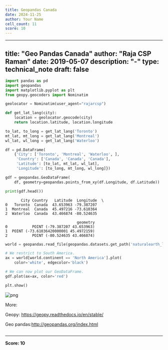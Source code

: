 ```yaml
---
title: Geopandas Canada
date: 2024-11-25
author: Your Name
cell_count: 11
score: 10
---
```


---
title: "Geo Pandas Canada"
author: "Raja CSP Raman"
date: 2019-05-07
description: "-"
type: technical_note
draft: false
---

```python
import pandas as pd
import geopandas
import matplotlib.pyplot as plt
from geopy.geocoders import Nominatim
```


```python
geolocator = Nominatim(user_agent="rajarcsp")
```


```python
def get_lat_lang(city):
    location = geolocator.geocode(city)
    return location.latitude, location.longitude
```


```python
to_lat, to_long = get_lat_lang('Toronto')
mt_lat, mt_long = get_lat_lang('Montreal')
wl_lat, wl_long = get_lat_lang('Waterloo')
```


```python
df = pd.DataFrame(
    {'City': ['Toronto', 'Montreal', 'Waterloo', ],
     'Country': ['Canada', 'Canada', 'Canada'],
     'Latitude': [to_lat, mt_lat, wl_lat],
     'Longitude': [to_long, mt_long, wl_long]})
```


```python
gdf = geopandas.GeoDataFrame(
    df, geometry=geopandas.points_from_xy(df.Longitude, df.Latitude))
```


```python
print(gdf.head())
```

           City Country   Latitude  Longitude  \
    0   Toronto  Canada  43.653963 -79.387207   
    1  Montreal  Canada  45.497216 -73.610364   
    2  Waterloo  Canada  43.466874 -80.524635   
    
                                    geometry  
    0           POINT (-79.387207 43.653963)  
    1  POINT (-73.61036420000001 45.4972159)  
    2           POINT (-80.524635 43.466874)  



```python
world = geopandas.read_file(geopandas.datasets.get_path('naturalearth_lowres'))

# We restrict to South America.
ax = world[world.continent == 'North America'].plot(
    color='white', edgecolor='black')

# We can now plot our GeoDataFrame.
gdf.plot(ax=ax, color='red')

plt.show()
```


    
![png](/mlnotes/images/geopandas_canada_8_0.png)
    


More:

Geopy:
https://geopy.readthedocs.io/en/stable/

Geo pandas:http://geopandas.org/index.html


```python

```


---
**Score: 10**